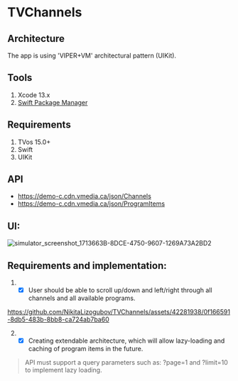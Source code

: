 # TVChannels

## Architecture

The app is using 'VIPER+VM' architectural pattern (UIKit).

## Tools

1. Xcode 13.x
2. [Swift Package Manager](https://swift.org/package-manager/)

## Requirements

1. TVos 15.0+
2. Swift
3. UIKit

## API

* https://demo-c.cdn.vmedia.ca/json/Channels
* https://demo-c.cdn.vmedia.ca/json/ProgramItems

## UI:
![simulator_screenshot_1713663B-8DCE-4750-9607-1269A73A2BD2](https://github.com/NikitaLizogubov/TVChannels/assets/42281938/405569c5-eaeb-41d4-9b99-3931750eff0b)

## Requirements and implementation:
1. - [x] User should be able to scroll up/down and left/right through all channels and all available programs.

https://github.com/NikitaLizogubov/TVChannels/assets/42281938/0f166591-8db5-483b-8bb8-ca724ab7ba60

2. - [x] Creating extendable architecture, which will allow lazy-loading and caching of program items in the future.

> API must support a query parameters such as: ?page=1 and ?limit=10 to implement lazy loading.

